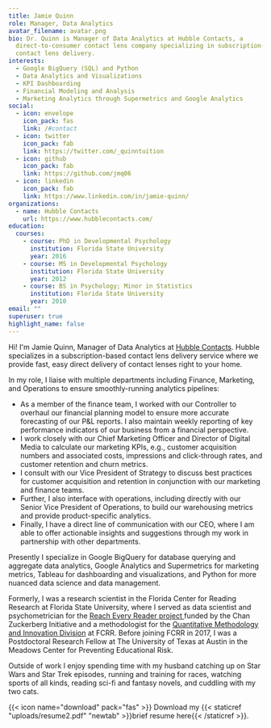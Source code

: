 ```yaml
---
title: Jamie Quinn
role: Manager, Data Analytics
avatar_filename: avatar.png
bio: Dr. Quinn is Manager of Data Analytics at Hubble Contacts, a
  direct-to-consumer contact lens company specializing in subscription-based
  contact lens delivery.
interests:
  - Google BigQuery (SQL) and Python
  - Data Analytics and Visualizations
  - KPI Dashboarding
  - Financial Modeling and Analysis
  - Marketing Analytics through Supermetrics and Google Analytics
social:
  - icon: envelope
    icon_pack: fas
    link: /#contact
  - icon: twitter
    icon_pack: fab
    link: https://twitter.com/_quinntuition
  - icon: github
    icon_pack: fab
    link: https://github.com/jmq06
  - icon: linkedin
    icon_pack: fab
    link: https://www.linkedin.com/in/jamie-quinn/
organizations:
  - name: Hubble Contacts
    url: https://www.hubblecontacts.com/
education:
  courses:
    - course: PhD in Developmental Psychology
      institution: Florida State University
      year: 2016
    - course: MS in Developmental Psychology
      institution: Florida State University
      year: 2012
    - course: BS in Psychology; Minor in Statistics
      institution: Florida State University
      year: 2010
email: ""
superuser: true
highlight_name: false
---
```


Hi! I'm Jamie Quinn, Manager of Data Analytics at [Hubble Contacts](https://www.hubblecontacts.com/). Hubble specializes in a subscription-based contact lens delivery service where we provide fast, easy direct delivery of contact lenses right to your home.

In my role, I liaise with multiple departments including Finance, Marketing, and Operations to ensure smoothly-running analytics pipelines:
- As a member of the finance team, I worked with our Controller to overhaul our financial planning model to ensure more accurate forecasting of our P&L reports. I also maintain weekly reporting of key performance indicators of our business from a financial perspective.
- I work closely with our Chief Marketing Officer and Director of Digital Media to calculate our marketing KPIs, e.g., customer acquisition numbers and associated costs, impressions and click-through rates, and customer retention and churn metrics. 
- I consult with our Vice President of Strategy to discuss best practices for customer acquisition and retention in conjunction with our marketing and finance teams. 
- Further, I also interface with operations, including directly with our Senior Vice President of Operations, to build our warehousing metrics and provide product-specific analytics.
- Finally, I have a direct line of communication with our CEO, where I am able to offer actionable insights and suggestions through my work in partnership with other departments. 

Presently I specialize in Google BigQuery for database querying and aggregate data analytics, Google Analytics and Supermetrics for marketing metrics, Tableau for dashboarding and visualizations, and Python for more nuanced data science and data management. 

Formerly, I was a research scientist in the Florida Center for Reading Research at Florida State University, where I served as data scientist and psychometrician for the [Reach Every Reader project ](https://reacheveryreader.gse.harvard.edu/)funded by the Chan Zuckerberg Initiative and a methodologist for the [Quantitative Methodology and Innovation Division](qmi.fsu.edu) at FCRR. Before joining FCRR in 2017, I was a Postdoctoral Research Fellow at The University of Texas at Austin in the Meadows Center for Preventing Educational Risk. 

Outside of work I enjoy spending time with my husband catching up on Star Wars and Star Trek episodes, running and training for races, watching sports of all kinds, reading sci-fi and fantasy novels, and cuddling with my two cats.

{{< icon name="download" pack="fas" >}} Download my {{< staticref "uploads/resume2.pdf" "newtab" >}}brief resume here{{< /staticref >}}.

